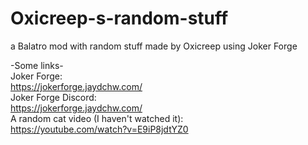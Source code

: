 # Oxicreep-s-random-stuff
a Balatro mod with random stuff made by Oxicreep using Joker Forge

-Some links-  
Joker Forge:  
https://jokerforge.jaydchw.com/  
Joker Forge Discord:  
https://jokerforge.jaydchw.com/  
A random cat video (I haven't watched it):  
https://youtube.com/watch?v=E9iP8jdtYZ0  
